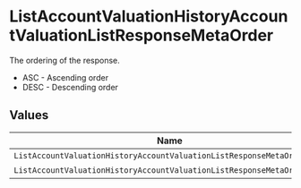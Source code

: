 # ListAccountValuationHistoryAccountValuationListResponseMetaOrder

The ordering of the response.
* ASC - Ascending order
* DESC - Descending order


## Values

| Name                                                                   | Value                                                                  |
| ---------------------------------------------------------------------- | ---------------------------------------------------------------------- |
| `ListAccountValuationHistoryAccountValuationListResponseMetaOrderAsc`  | ASC                                                                    |
| `ListAccountValuationHistoryAccountValuationListResponseMetaOrderDesc` | DESC                                                                   |